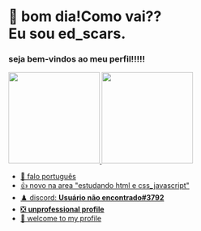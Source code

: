  
 # 👋 bom dia!Como vai?? <br>   Eu sou ed_scars.
  ### seja bem-vindos ao meu perfil!!!!!
  
  <div aling="center">
  <a href="https://github.com/edscars">
  <img height="180em" src="https://github-readme-stats.vercel.app/api?username=edscars&show_icons=true&theme=tokyonight&include_all_commits=true&count_private=true"/>
  <img height="180em" src="https://github-readme-stats.vercel.app/api/top-langs/?username=edscars&layout=compact&langs_count=7&theme=tokyonight"/>
</div>
  
  
- 🌱 falo português 
-  👍 novo na area "estudando html e css_javascript"
- ♟️ discord: **Usuário não encontrado#3792**
- ❎ **unprofessional profile**
- 🥳 welcome to my profile
<!---
edscars/edscars is a ✨ special ✨ repository because its `README.md` (this file) appears on your GitHub profile.
You can click the Preview link to take a look at your changes.
--->
